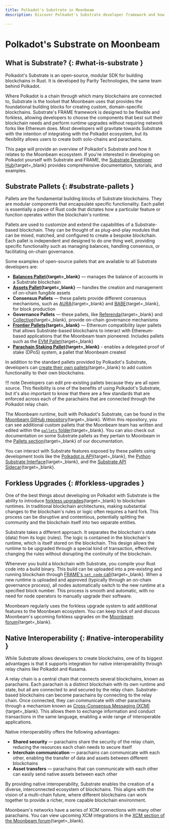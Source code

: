 ```yaml
---
title: Polkadot's Substrate in Moonbeam
description: Discover Polkadot's Substrate developer framework and how it shapes blockchain development in both Moonbeam's networks and other parachains.

---
```


# Polkadot's Substrate on Moonbeam

## What is Substrate? {: #what-is-substrate }

Polkadot's Substrate is an open-source, modular SDK for building blockchains in Rust. It is developed by Parity Technologies, the same team behind Polkadot.  

Where Polkadot is a chain through which many blockchains are connected to, Substrate is the toolset that Moonbeam uses that provides the foundational building blocks for creating custom, domain-specific blockchains. Substrate's FRAME framework is designed to be flexible and forkless, allowing developers to choose the components that best suit their blockchain needs and perform runtime upgrades without requiring network forks like Ethereum does. Most developers will gravitate towards Substrate with the intention of integrating with the Polkadot ecosystem, but its flexibility allows users to create both solo-chains and parachains.  

This page will provide an overview of Polkadot's Substrate and how it relates to the Moonbeam ecosystem. If you're interested in developing on Polkadot yourself with Substrate and FRAME, the [Substrate Developer Hub](https://docs.substrate.io/learn/what-can-you-build/){target=\_blank} provides comprehensive documentation, tutorials, and examples.

## Substrate Pallets {: #substrate-pallets }

Pallets are the fundamental building blocks of Substrate blockchains. They are modular components that encapsulate specific functionality. Each pallet is essentially a piece of Rust code that dictates how a particular feature or function operates within the blockchain's runtime.  

Pallets are used to customize and extend the capabilities of a Substrate-based blockchain. They can be thought of as plug-and-play modules that can be mixed, matched, and configured to create a bespoke blockchain. Each pallet is independent and designed to do one thing well, providing specific functionality such as managing balances, handling consensus, or facilitating on-chain governance.

Some examples of open-source pallets that are available to all Substrate developers are:  

- **[Balances Pallet](https://crates.io/crates/pallet-balances/){target=\_blank}** — manages the balance of accounts in a Substrate blockchain
- **[Assets Pallet](https://crates.io/crates/pallet-assets/){target=\_blank}** — handles the creation and management of on-chain fungible assets
- **Consensus Pallets** — these pallets provide different consensus mechanisms, such as [AURA](https://crates.io/crates/pallet-aura/){target=\_blank} and [BABE](https://crates.io/crates/pallet-babe/){target=\_blank}, for block production
- **Governance Pallets** — these pallets, like [Referenda](https://crates.io/crates/pallet-referenda/){target=\_blank} and [Collective](https://crates.io/crates/pallet-collective/){target=\_blank}, provide on-chain governance mechanisms
- **[Frontier Pallets](https://polkadot-evm.github.io/frontier/){target=\_blank}** — Ethereum compatibility layer pallets that allows Substrate-based blockchains to interact with Ethereum-based applications that the Moonbeam team pioneered. Includes pallets such as the [EVM Pallet](https://crates.io/crates/pallet-evm/){target=\_blank}  
- **[Parachain Staking Pallet](/builders/pallets-precompiles/pallets/staking/){target=\_blank}** - enables a delegated proof of stake (DPoS) system, a pallet that Moonbeam created

In addition to the standard pallets provided by Polkadot's Substrate, developers can [create their own pallets](https://docs.substrate.io/tutorials/collectibles-workshop/03-create-pallet/){target=\_blank} to add custom functionality to their own blockchains.  

!!! note
    Developers can edit pre-existing pallets because they are all open source. This flexibility is one of the benefits of using Polkadot's Substrate, but it's also important to know that there are a few standards that are enforced across each of the parachains that are connected through the Polkadot relay chain.  

The Moonbeam runtime, built with Polkadot's Substrate, can be found in the [Moonbeam GitHub repository](https://github.com/moonbeam-foundation/moonbeam/){target=\_blank}. Within this repository, you can see additional custom pallets that the Moonbeam team has written and edited within the [`pallets` folder](https://github.com/moonbeam-foundation/moonbeam/tree/master/pallets/){target=\_blank}. You can also check out documentation on some Substrate pallets as they pertain to Moonbeam in the [Pallets section](/builders/pallets-precompiles/pallets/){target=\_blank} of our documentation.

You can interact with Substrate features exposed by these pallets using development tools like the [Polkadot.js API](/builders/build/substrate-api/polkadot-js-api/){target=\_blank}, the [Python Substrate Interface](/builders/build/substrate-api/py-substrate-interface/){target=\_blank}, and the [Substrate API Sidecar](/builders/build/substrate-api/sidecar/){target=\_blank}.

## Forkless Upgrades {: #forkless-upgrades }

One of the best things about developing on Polkadot with Substrate is the ability to introduce [forkless upgrades](https://docs.substrate.io/maintain/runtime-upgrades/){target=\_blank} to blockchain runtimes. In traditional blockchain architectures, making substantial changes to the blockchain's rules or logic often requires a hard fork. This process can be disruptive and contentious, potentially splitting the community and the blockchain itself into two separate entities.  

Substrate takes a different approach. It separates the blockchain's state (data) from its logic (rules). The logic is contained in the blockchain's runtime, which is itself stored on the blockchain. This design allows the runtime to be upgraded through a special kind of transaction, effectively changing the rules without disrupting the continuity of the blockchain.  

Whenever you build a blockchain with Substrate, you compile your Rust code into a build binary. This build can be uploaded into a pre-existing and running blockchain through [FRAME's `set_code` call](https://paritytech.github.io/substrate/master/frame_system/pallet/enum.Call.html#variant.set_code){target=\_blank}. When a new runtime is uploaded and approved (typically through an on-chain governance process), all nodes automatically switch to the new runtime at a specified block number. This process is smooth and automatic, with no need for node operators to manually upgrade their software.  

Moonbeam regularly uses the forkless upgrade system to add additional features to the Moonbeam ecosystem. You can keep track of and discuss Moonbeam's upcoming forkless upgrades on the [Moonbeam forum](https://forum.moonbeam.foundation/){target=\_blank}.  

## Native Interoperability {: #native-interoperability }

While Substrate allows developers to create blockchains, one of its biggest advantages is that it supports integration for native interoperability through relay chains like Polkadot and Kusama.  

A relay chain is a central chain that connects several blockchains, known as parachains. Each parachain is a distinct blockchain with its own runtime and state, but all are connected to and secured by the relay chain. Substrate-based blockchains can become parachains by connecting to the relay chain. Once connected, they can communicate with other parachains through a mechanism known as [Cross-Consensus Messaging (XCM)](/builders/interoperability/xcm/overview/){target=\_blank}. This allows them to exchange information and conduct transactions in the same language, enabling a wide range of interoperable applications.  

Native interoperability offers the following advantages:  

- **Shared security** — parachains share the security of the relay chain, reducing the resources each chain needs to secure itself
- **Interchain communication** — parachains can communicate with each other, enabling the transfer of data and assets between different blockchains
- **Asset transfers** — parachains that can communicate with each other can easily send native assets between each other  

By providing native interoperability, Substrate enables the creation of a diverse, interconnected ecosystem of blockchains. This aligns with the vision of a multi-chain future, where different blockchains can work together to provide a richer, more capable blockchain environment.  

Moonbeam's networks have a series of XCM connections with many other parachains. You can view upcoming XCM integrations in the [XCM section of the Moonbeam forum](https://forum.moonbeam.foundation/c/xcm-hrmp/13/){target=\_blank}.